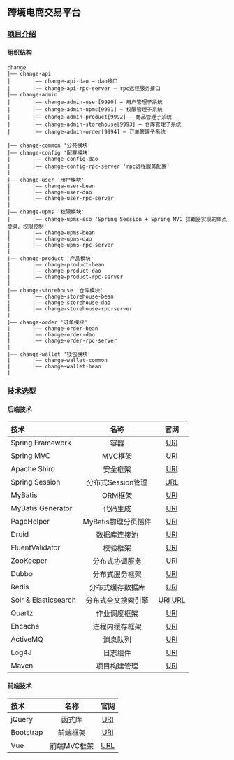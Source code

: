## 跨境电商交易平台

### [项目介绍](http://www.cnsoftbei.com/bencandy.php?fid=151&aid=1616)

#### 组织结构
```$xslt
change
|—— change-api
|       |—— change-api-dao — dao接口
|       |—— change-api-rpc-server — rpc远程服务接口
|—— change-admin
|       |—— change-admin-user[9990] — 用户管理子系统
|       |—— change-admin-upms[9991] — 权限管理子系统
|       |—— change-admin-product[9992] — 商品管理子系统
|       |—— change-admin-storehouse[9993] — 仓库管理子系统
|       |—— change-admin-order[9994] — 订单管理子系统

|—— change-common '公共模块'
|—— change-config '配置模块'
|       |—— change-config-dao
|       |—— change-config-rpc-server 'rpc远程服务配置'
|
|—— change-user '用户模块'
|       |—— change-user-bean
|       |—— change-user-dao
|       |—— change-user-rpc-server
|
|—— change-upms '权限模块'
|       |—— change-upms-sso 'Spring Session + Spring MVC 拦截器实现的单点登录、权限控制'
|       |—— change-upms-bean
|       |—— change-upms-dao
|       |—— change-upms-rpc-server
|
|—— change-product '产品模块'
|       |—— change-product-bean
|       |—— change-product-dao
|       |—— change-product-rpc-server
|
|—— change-storehouse '仓库模块'
|       |—— change-storehouse-bean
|       |—— change-storehouse-dao
|       |—— change-storehouse-rpc-server
|
|—— change-order '订单模块'
|       |—— change-order-bean
|       |—— change-order-dao
|       |—— change-order-rpc-server
|
|—— change-wallet '钱包模块'
|       |—— change-wallet-common
|       |—— change-wallet-bean
|
```

### 技术选型
#### 后端技术
| 技术 | 名称| 官网 |
| :--- | :---: | :---: |
| Spring Framework | 容器 | [URI](http://projects.spring.io/spring-framework/) |
| Spring MVC | MVC框架 | [URI](http://docs.spring.io/spring/docs/current/spring-framework-reference/htmlsingle/#mvc) |
| Apache Shiro | 安全框架 | [URI](http://shiro.apache.org/) |
| Spring Session | 分布式Session管理 | [URL](http://projects.spring.io/spring-session/) |
| MyBatis | ORM框架 | [URI](http://www.mybatis.org/mybatis-3/zh/index.html) |
| MyBatis Generator | 代码生成 | [URI](http://www.mybatis.org/generator/index.html) |
| PageHelper | MyBatis物理分页插件 | [URI](http://git.oschina.net/free/Mybatis_PageHelper) |
| Druid | 数据库连接池 | [URI](https://github.com/alibaba/druid) |
| FluentValidator | 校验框架 | [URI](https://github.com/neoremind/fluent-validator) |
| ZooKeeper | 分布式协调服务 | [URI](http://zookeeper.apache.org/) |
| Dubbo | 分布式服务框架 | [URI](http://dubbo.io/) |
| Redis | 分布式缓存数据库 | [URI](https://redis.io/) |
| Solr & Elasticsearch | 分布式全文搜索引擎 | [URI](http://lucene.apache.org/solr/) [URL](https://www.elastic.co/) |
| Quartz | 作业调度框架 | [URI](http://www.quartz-scheduler.org/) |
| Ehcache | 进程内缓存框架 | [URI](http://www.ehcache.org/) |
| ActiveMQ | 消息队列 | [URI](http://activemq.apache.org/) |
| Log4J | 日志组件 | [URI](http://logging.apache.org/log4j/1.2/) |
| Maven | 项目构建管理 | [URI](http://maven.apache.org/) |

#### 前端技术
| 技术 | 名称| 官网 |
| :--- | :---: | :---: |
| jQuery | 函式库 | [URI](http://jquery.com/) |
| Bootstrap	 | 前端框架 | [URI](http://getbootstrap.com/) |
| Vue | 前端MVC框架 | [URL](https://cn.vuejs.org/) |